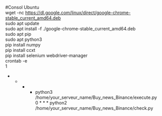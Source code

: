 #Consol Ubuntu <br>
wget -nc https://dl.google.com/linux/direct/google-chrome-stable_current_amd64.deb <br> 
sudo apt update <br>
sudo apt install -f ./google-chrome-stable_current_amd64.deb <br>
sudo apt pip <br>
sudo apt python3 <br>
pip install numpy  <br>
pip install ccxt <br>
pip install selenium webdriver-manager  <br>
crontab  -e  <br>
1 <br>
* * * * python3 /home/your_serveur_name/Buy_news_Binance/execute.py <br>
0 * * * python2 /home/your_serveur_name/Buy_news_Binance/check.py  <br>
